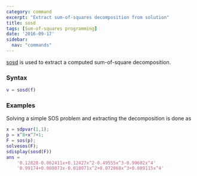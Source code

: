 ```yaml
---
category: command
excerpt: "Extract sum-of-squares decomposition from solution"
title: sosd
tags: [Sum-of-squares programming]
date: '2016-09-17'
sidebar:
  nav: "commands"
---
```


[sosd](/command/sosd) is used to extract a computed sum-of-square decomposition.

### Syntax

````matlab
v = sosd(f)
````

### Examples

Solving a simple SOS problem and extracting the decomposition is done as

````matlab
x = sdpvar(1,1);
p = x^8+x^7+1;
F = sos(p);
solvesos(F);
sdisplay(sosd(F))
ans =
    '0.12828-0.062411x+0.12427x^2-0.49555x^3-0.99602x^4'
    '0.99174+0.008073x-0.018071x^2+0.072068x^3+0.089115x^4'
````
